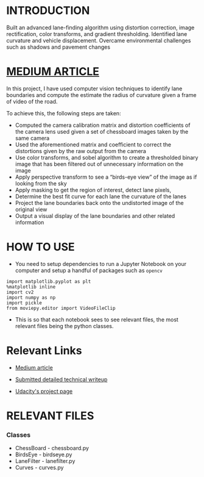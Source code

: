 # INTRODUCTION

Built an advanced lane-finding algorithm using distortion correction, image rectification, color transforms, and gradient thresholding. Identified lane curvature and vehicle displacement. Overcame environmental challenges such as shadows and pavement changes

# [MEDIUM ARTICLE](https://medium.com/@mithi/advanced-lane-finding-using-computer-vision-techniques-7f3230b6c6f2)

In this project, I have used computer vision techniques to identify lane boundaries and compute the estimate the radius of curvature given a frame of video of the road.  

To achieve this, the following steps are taken:
- Computed the camera calibration matrix and distortion coefficients of the camera lens used given a set of chessboard images taken by the same camera
- Used the aforementioned matrix and coefficient to correct the distortions given by the raw output from the camera
- Use color transforms, and sobel algorithm to create a thresholded binary image that has been filtered out of unnecessary information on the image 
- Apply perspective transform to see a “birds-eye view” of the image as if looking from the sky 
- Apply masking to get the region of interest, detect lane pixels, 
- Determine the best fit curve for each lane the curvature of the lanes
- Project the lane boundaries back onto the undistorted image of the original view 
- Output a visual display of the lane boundaries and other related information 

# HOW TO USE
- You need to setup dependencies to run a Jupyter Notebook on your computer and setup a handful of packages such as `opencv`
```
import matplotlib.pyplot as plt
%matplotlib inline
import cv2 
import numpy as np
import pickle
from moviepy.editor import VideoFileClip
```
- This is so that each notebook sees to see relevant files, the most relevant files being the python classes. 

# Relevant Links

- [Medium article](https://medium.com/@mithi/advanced-lane-finding-using-computer-vision-techniques-7f3230b6c6f2)

- [Submitted detailed technical writeup](https://github.com/mithi/advanced-lane-detection/blob/master/WRITEUP.pdf)
- [Udacity's project page](https://github.com/udacity/CarND-Advanced-Lane-Lines)

# RELEVANT FILES

### Classes
- ChessBoard - chessboard.py
- BirdsEye - birdseye.py
- LaneFilter - lanefilter.py
- Curves - curves.py
